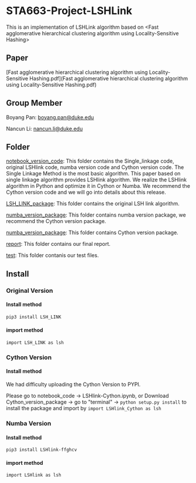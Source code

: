 # STA663-Project-LSHLink
This is an implementation of LSHLink algorithm based on &lt;Fast agglomerative hierarchical clustering algorithm using Locality-Sensitive Hashing>



## Paper

 [Fast agglomerative hierarchical clustering algorithm using Locality-Sensitive Hashing.pdf](Fast agglomerative hierarchical clustering algorithm using Locality-Sensitive Hashing.pdf) 



## Group Member

Boyang Pan: <boyang.pan@duke.edu>

Nancun Li: nancun.li@duke.edu 



## Folder 

[notebook_version_code](https://github.com/Brian1357/STA663-Project-LSHLink/tree/master/notebook_version_code): This folder contains the Single_linkage code, original LSHlink code, numba version code and Cython version code. The Single Linkage Method is the most basic algorithm. This paper based on single linkage algorithm provides LSHlink algorithm. We realize the LSHlink algorithm in Python and optimize it in Cython or Numba.
We recommend the Cython version code and we will go into details about this release.

[LSH_LINK_package](https://github.com/Brian1357/STA663-Project-LSHLink/tree/master/LSH_LINK_package): This folder contains the original LSH link algorithm.

[numba_version_package](https://github.com/Brian1357/STA663-Project-LSHLink/tree/master/numba_version_package): This folder contains numba version package, we recommend the Cython version package.


[numba_version_package](https://github.com/Brian1357/STA663-Project-LSHLink/tree/master/Cython_version_package): This folder contains Cython version package.

[report](https://github.com/Brian1357/STA663-Project-LSHLink/tree/master/report): This folder contains our final report.

[test](https://github.com/Brian1357/STA663-Project-LSHLink/tree/master/test): This folder contanis our test files.


## Install

### Original Version

#### Install method

```python
pip3 install LSH_LINK
```

#### import method

```
import LSH_LINK as lsh
```



### Cython Version 
#### Install method
We had difficulty uploading the Cython Version to PYPI.

Please go to notebook_code -> LSHlink-Cython.ipynb, or
Download Cython_version_package -> go to "terminal" -> ```python setup.py install``` to install the package and import by ```import LSHlink_Cython as lsh```


### Numba Version 

#### Install method

```
pip3 install LSHlink-ffghcv
```

#### import method

```
import LSHlink as lsh
```


